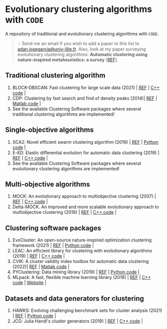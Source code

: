 # Evolutionary clustering algorithms with `CODE`
A repository of traditional and evolutionary clustering algorithms with `CODE`.

> :bulb: Send me an email if you wish to add a paper to this list to adan.josegarcia@univ-lille.fr. Also, look at my paper surveying evolutionary clustering algorithms:
> **Automatic clustering using nature-inspired metaheuristics: a survey** [[REF](https://doi.org/10.1016/j.asoc.2015.12.001)].

## Traditional clustering algorithm
1. BLOCK-DBSCAN: Fast clustering for large scale data (2021) | [REF](https://doi.org/10.1016/j.patcog.2020.107624) | [C++ code](https://github.com/XFastDataLab/BLOCK-DBSCAN) |
2. CDP: Clustering by fast search and find of density peaks (2014)| [REF](https://www.science.org/doi/10.1126/science.1242072) | [Matlab code](https://people.sissa.it/~laio/Research/Res_clustering.php) |
3. See the available Clustering Software packages where several traditional clustering algorithms are implemented!


## Single-objective algorithms

1. SCA2: Novel efficient swarm clustering algorithm (2019) | [REF](https://ieeexplore.ieee.org/document/8957279) | [Python code](https://github.com/PZWJAY/SCA2) |
2. E-ED: Elastic differential evolution for automatic data clustering (2019) | [REF](https://ieeexplore.ieee.org/document/8864092) | [C++ code](https://github.com/rich-lavender/E-DE_v1) |
3. See the available Clustering Software packages where several evolutionary clustering algorithms are implemented!


## Multi-objective algorithms

1. MOCK: An evolutionary approach to multiobjective clustering (2007) | [REF](https://ieeexplore.ieee.org/document/4079614) | [C++ code](https://personalpages.manchester.ac.uk/staff/Julia.Handl/mock.html) |
2. Delta-MOCK. An improved and more scalable evolutionary approach to multiobjective clustering (2018) | [REF](https://doi.org/10.1109/TEVC.2017.2726341) | [C++ code](https://github.com/garzafabre/Delta-MOCK) |


## Clustering software packages

1. EvoCluster: An open-source nature-inspired optimization clustering framework (2021) | [REF](https://link.springer.com/article/10.1007/s42979-021-00511-0) | [Python code](https://github.com/RaneemQaddoura/EvoCluster) |
2. LEAC: An efficient library for clustering with evolutionary algorithms (2019) | [REF](https://doi.org/10.1016/j.knosys.2019.05.008) | [C++ code](https://github.com/kdis-lab/leac) |
3. CVIK: A cluster validity index toolbox for automatic data clustering (2022)| [REF](https://doi.org/10.1145/3449639.3459341) | [Matlab code](https://github.com/adanjoga/cvik-toolbox) |
4. PYClustering: Data mining library (2019) | [REF](http://dx.doi.org/10.21105/joss.01230) | [Python code](https://pyclustering.github.io/docs/0.9.3/html/index.html) |
5. MLpack: A fast, flexible machine learning library (2018) | [REF](https://doi.org/10.21105/joss.00726) | [C++ code](https://github.com/mlpack/mlpack) | [Website](https://www.mlpack.org/) |

## Datasets and data generators for clustering
1. HAWKS: Evolving challenging benchmark sets for cluster analysis (2021) | [REF](https://ieeexplore.ieee.org/abstract/document/9657070) | [Python code](https://github.com/sea-shunned/hawks) |
2. JCG: Julia Handl's cluster generators (2019) | [REF](https://personalpages.manchester.ac.uk/staff/Julia.Handl/generators.html) | [C++ code](https://personalpages.manchester.ac.uk/staff/Julia.Handl/generators.html) |

